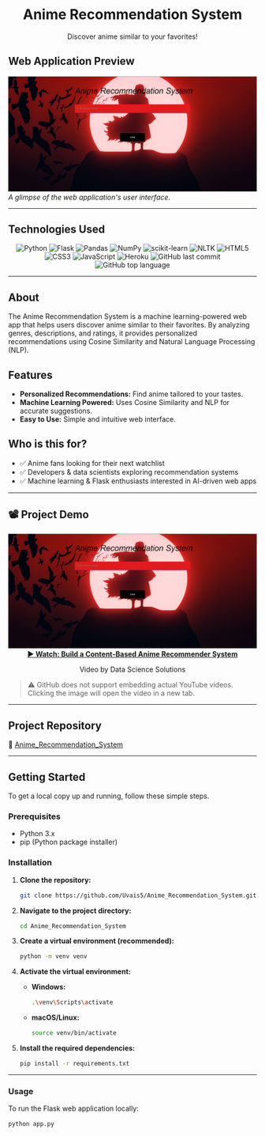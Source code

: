 <div align="center">
  <h1>Anime Recommendation System</h1>
  <p>Discover anime similar to your favorites!</p>
</div>

## Web Application Preview

![Anime Recommendation System](anime_recommendation_system.png)  
*A glimpse of the web application's user interface.*

---

## Technologies Used

<div align="center">
  <img alt="Python" src="https://img.shields.io/badge/Python-3776AB.svg?style=flat&logo=Python&logoColor=white">
  <img alt="Flask" src="https://img.shields.io/badge/Flask-000000.svg?style=flat&logo=Flask&logoColor=white">
  <img alt="Pandas" src="https://img.shields.io/badge/Pandas-150458.svg?style=flat&logo=Pandas&logoColor=white">
  <img alt="NumPy" src="https://img.shields.io/badge/NumPy-013243.svg?style=flat&logo=NumPy&logoColor=white">
  <img alt="scikit-learn" src="https://img.shields.io/badge/scikit--learn-F7931E.svg?style=flat&logo=scikit-learn&logoColor=white">
  <img alt="NLTK" src="https://img.shields.io/badge/NLTK-20B2AA.svg?style=flat&logo=nltk&logoColor=white">
  <img alt="HTML5" src="https://img.shields.io/badge/HTML5-E34F26.svg?style=flat&logo=html5&logoColor=white">
  <img alt="CSS3" src="https://img.shields.io/badge/CSS3-1572B6.svg?style=flat&logo=css3&logoColor=white">
  <img alt="JavaScript" src="https://img.shields.io/badge/JavaScript-F7DF1E.svg?style=flat&logo=javascript&logoColor=black">
  <img alt="Heroku" src="https://img.shields.io/badge/Heroku-430098.svg?style=flat&logo=heroku&logoColor=white">
  <img alt="GitHub last commit" src="https://img.shields.io/github/last-commit/Uvais5/Anime_Recommendation_System?style=flat&logo=git&logoColor=white&color=brightgreen">
  <img alt="GitHub top language" src="https://img.shields.io/github/languages/top/Uvais5/Anime_Recommendation_System?style=flat&color=blue">
</div>

---

## About

The Anime Recommendation System is a machine learning-powered web app that helps users discover anime similar to their favorites. By analyzing genres, descriptions, and ratings, it provides personalized recommendations using Cosine Similarity and Natural Language Processing (NLP).

## Features

* **Personalized Recommendations:** Find anime tailored to your tastes.
* **Machine Learning Powered:** Uses Cosine Similarity and NLP for accurate suggestions.
* **Easy to Use:** Simple and intuitive web interface.

## Who is this for?

* ✅ Anime fans looking for their next watchlist  
* ✅ Developers & data scientists exploring recommendation systems  
* ✅ Machine learning & Flask enthusiasts interested in AI-driven web apps  

---

## 📽️ Project Demo

<div align="center">
  <a href="https://youtu.be/kZP5kroO56Q?si=IAgaUtPpsjqIgkni" target="_blank">
    <img src="anime_recommendation_system.png" alt="Watch Anime Recommendation System Demo" width="560">
  </a>
  <br>
  <strong><a href="https://www.youtube.com/watch?v=YOUR_VIDEO_ID" target="_blank">▶️ Watch: Build a Content-Based Anime Recommender System</a></strong>
  <p>Video by Data Science Solutions</p>
</div>

> ⚠️ GitHub does not support embedding actual YouTube videos. Clicking the image will open the video in a new tab.

---

## Project Repository

🔗 [Anime_Recommendation_System](https://github.com/Uvais5/Anime_Recommendation_System)

---

## Getting Started

To get a local copy up and running, follow these simple steps.

### Prerequisites

* Python 3.x
* pip (Python package installer)

### Installation

1. **Clone the repository:**

    ```bash
    git clone https://github.com/Uvais5/Anime_Recommendation_System.git
    ```

2. **Navigate to the project directory:**

    ```bash
    cd Anime_Recommendation_System
    ```

3. **Create a virtual environment (recommended):**

    ```bash
    python -m venv venv
    ```

4. **Activate the virtual environment:**

    * **Windows:**
        ```bash
        .\venv\Scripts\activate
        ```
    * **macOS/Linux:**
        ```bash
        source venv/bin/activate
        ```

5. **Install the required dependencies:**

    ```bash
    pip install -r requirements.txt
    ```

---

### Usage

To run the Flask web application locally:

```bash
python app.py
